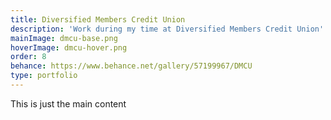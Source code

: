 ```yaml
---
title: Diversified Members Credit Union
description: 'Work during my time at Diversified Members Credit Union'
mainImage: dmcu-base.png
hoverImage: dmcu-hover.png
order: 8
behance: https://www.behance.net/gallery/57199967/DMCU
type: portfolio
---
```


This is just the main content
